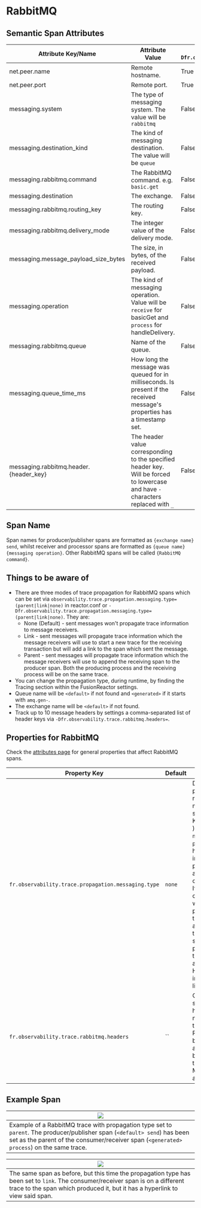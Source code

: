 # RabbitMQ

## Semantic Span Attributes
| Attribute Key/Name | Attribute Value | Obfuscated/Unset when `-Dfr.observability.trace.attributes.semantics.obfuscation.enabled=true` |
| -- | -------- | -- |
| net.peer.name | Remote hostname. | True |
| net.peer.port | Remote port. | True |
| messaging.system | The type of messaging system. The value will be `rabbitmq` | False |
| messaging.destination_kind | The kind of messaging destination. The value will be `queue` | False |
| messaging.rabbitmq.command | The RabbitMQ command. e.g. `basic.get` | False |
| messaging.destination | The exchange. | False |
| messaging.rabbitmq.routing_key | The routing key. | False |
| messaging.rabbitmq.delivery_mode | The integer value of the delivery mode. | False |
| messaging.message_payload_size_bytes | The size, in bytes, of the received payload. | False |
| messaging.operation | The kind of messaging operation. Value will be `receive` for basicGet and `process` for handleDelivery. | False |
| messaging.rabbitmq.queue | Name of the queue. | False |
| messaging.queue_time_ms | How long the message was queued for in milliseconds. Is present if the received message's properties has a timestamp set. | False |
| messaging.rabbitmq.header.{header_key} | The header value corresponding to the specified header key. Will be forced to lowercase and have `-` characters replaced with `_`  | False |

## Span Name
Span names for producer/publisher spans are formatted as `{exchange name} send`, whilst receiver and processor spans are formatted as `{queue name} {messaging operation}`. Other RabbitMQ spans will be called `{RabbitMQ command}`.


## Things to be aware of

- There are three modes of trace propagation for RabbitMQ spans which can be set via `observability.trace.propagation.messaging.type=(parent|link|none)` in reactor.conf or `-Dfr.observability.trace.propagation.messaging.type=(parent|link|none)`. They are:
    - None (Default) - sent messages won't propagate trace information to message receivers.
    - Link - sent messages will propagate trace information which the message receivers will use to start a new trace for the receiving transaction but will add a link to the span which sent the message.
    - Parent - sent messages will propagate trace information which the message receivers will use to append the receiving span to the producer span. Both the producing process and the receiving process will be on the same trace.
- You can change the propagation type, during runtime, by finding the Tracing section within the FusionReactor settings.
- Queue name will be `<default>` if not found and `<generated>` if it starts with `amq.gen-`.
- The exchange name will be `<default>` if not found.
- Track up to 10 message headers by settings a comma-separated list of header keys via `-Dfr.observability.trace.rabbitmq.headers=`.


## Properties for RabbitMQ
Check the [attributes page](../attributes.md#properties-used-for-attributes) for general properties that affect RabbitMQ spans.

| Property Key | Default | Description |
| -- | -- | -------- |
| `fr.observability.trace.propagation.messaging.type` | `none` | Determines the propagation relationship for messaging spans ( Kafka/RabbitMQ ). Options are `none`, `link` and `parent`. If `none`, headers aren't injected when producing and aren't extracted on consuming. If `link`, the consumer span will set the propagated trace context as a link. If `parent`, the consumer span will set the propagated trace context as a parent. Headers are injected for both link and parent. |
| `fr.observability.trace.rabbitmq.headers`           | ``     | Comma-separated list of header names/keys to track for RabbitMQ basicDelivery and basicPublish transactions. Maximum of 10 allowed.                                                                                                                                                                                                                                                                                           |


## Example Span
| <a href="/images/Tracing/rabbitmqexample.png" target="_blank">![](/images/Tracing/rabbitmqexample.png)</a> |
| -- |
| Example of a RabbitMQ trace with propagation type set to `parent`. The producer/publisher span (`<default> send`) has been set as the parent of the consumer/receiver span (`<generated> process`) on the same trace.|

| <a href="/images/Tracing/rabbitmqlinkexample.png" target="_blank">![](/images/Tracing/rabbitmqlinkexample.png)</a> |
| -- |
| The same span as before, but this time the propagation type has been set to `link`. The consumer/receiver span is on a different trace to the span which produced it, but it has a hyperlink to view said span.|
